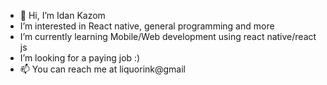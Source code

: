 - 👋 Hi, I’m Idan Kazom
-  I’m interested in React native, general programming and more
-  I’m currently learning Mobile/Web development using react native/react js
-  I’m looking for a paying job :)
- 📫 You can reach me at liquorink@gmail

<!---
liquorink/liquorink is a ✨ special ✨ repository because its `README.md` (this file) appears on your GitHub profile.
You can click the Preview link to take a look at your changes.
--->
